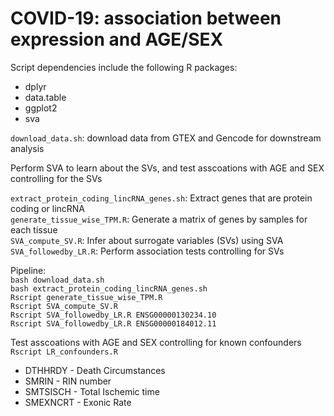 # COVID-19: association between expression and AGE/SEX 
Script dependencies include the following R packages:
* dplyr
* data.table
* ggplot2
* sva

`download_data.sh`: download data from GTEX and Gencode for downstream analysis <br/>

Perform SVA to learn about the SVs, and test asscoations with AGE and SEX controlling for the SVs <br/>

`extract_protein_coding_lincRNA_genes.sh`: Extract genes that are protein coding or lincRNA <br/>
`generate_tissue_wise_TPM.R`: Generate a matrix of genes by samples for each tissue <br/>
`SVA_compute_SV.R`: Infer about surrogate variables (SVs) using SVA <br/>
`SVA_followedby_LR.R`: Perform association tests controlling for SVs <br/>


Pipeline:<br/>
`bash download_data.sh` <br/>
`bash extract_protein_coding_lincRNA_genes.sh`<br/>
`Rscript generate_tissue_wise_TPM.R`<br/>
`Rscript SVA_compute_SV.R`<br/>
`Rscript SVA_followedby_LR.R ENSG00000130234.10`<br/>
`Rscript SVA_followedby_LR.R ENSG00000184012.11`<br/>


Test asscoations with AGE and SEX controlling for known confounders <br/>
`Rscript LR_confounders.R`

* DTHHRDY  - Death Circumstances<br/>
* SMRIN  - RIN number <br/>
* SMTSISCH - Total Ischemic time <br/>
* SMEXNCRT - Exonic Rate <br/>
                 
